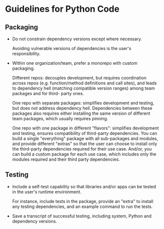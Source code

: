 # Guidelines for Python Code

## Packaging

* Do not constrain dependency versions except where necessary.

  Avoiding vulnerable versions of dependencies is the user's responsibility.

* Within one organization/team, prefer a monorepo with custom packaging.

  Different repos: decouples development, but requires coordination across repos
  (e.g. function/method definitions and call sites), and leads to dependency
  hell (matching compatible version ranges) among team packages and for third-
  party ones.

  One repo with separate packages: simplifies development and testing, but does
  not address dependency hell. Dependencies between these packages also requires
  either installing the same version of different team packages, which usually
  requires pinning.

  One repo with one package in different "flavors": simplifies development and
  testing, ensures compatibility of third-party dependencies. You can build a
  single "everything" package with all sub-packages and modules, and provide
  different "extras" so that the user can choose to install only the third-party
  dependencies required for their use case. And/or, you can build a custom
  package for each use case, which includes only the modules required and their
  third party dependencies.

## Testing

* Include a self-test capability so that libraries and/or apps can be tested in
  the user's runtime environment.

  For instance, include tests in the package, provide an "extra" to install any
  testing dependencies, and an example command to run the tests.

* Save a transcript of successful testing, including system, Python and
  dependency versions.
